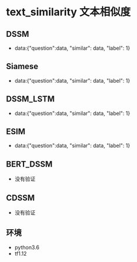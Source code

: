 # text_similarity 文本相似度
## DSSM
- data:{"question":data, "similar": data, "label": 1}

## Siamese
- data:{"question":data, "similar": data, "label": 1}

## DSSM_LSTM
- data:{"question":data, "similar": data, "label": 1}
## ESIM
- data:{"question":data, "similar": data, "label": 1}

## BERT_DSSM
- 没有验证

## CDSSM
- 没有验证

## 环境
- python3.6
- tf1.12